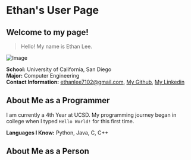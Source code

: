 # Ethan's User Page

## Welcome to my page!

> Hello! My name is Ethan Lee.

![Image]()

**School:** University of California, San Diego  
**Major:** Computer Engineering  
**Contact Information:** ethanlee7102@gmail.com, [My Github](https://github.com/ethanlee7102), [My Linkedin](www.linkedin.com/in/ethan-lee-7a434b2b9)

## About Me as a Programmer  
I am currently a 4th Year at UCSD. My programming journey began in college when I typed `Hello World!` for this first time.

**Languages I Know:** Python, Java, C, C++

## About Me as a Person  





